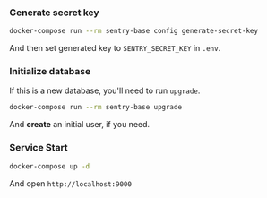 ### Generate secret key

```bash
docker-compose run --rm sentry-base config generate-secret-key
```

And then set generated key to `SENTRY_SECRET_KEY` in `.env`.

### Initialize database

If this is a new database, you'll need to run `upgrade`.

```bash
docker-compose run --rm sentry-base upgrade
```

And **create** an initial user, if you need.


### Service Start

```bash
docker-compose up -d
```

And open `http://localhost:9000`
